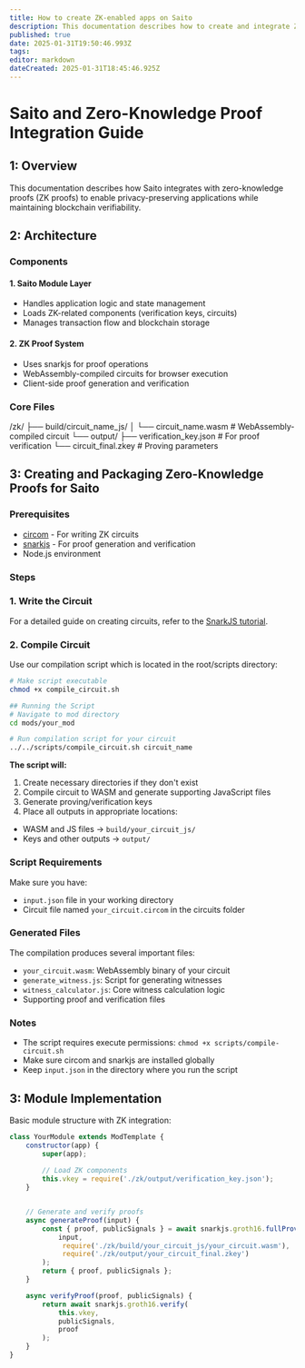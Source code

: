 ```yaml
---
title: How to create ZK-enabled apps on Saito
description: This documentation describes how to create and integrate ZK proofs on Saito application using ZK-Snarks
published: true
date: 2025-01-31T19:50:46.993Z
tags: 
editor: markdown
dateCreated: 2025-01-31T18:45:46.925Z
---
```


# Saito and Zero-Knowledge Proof Integration Guide

## 1: Overview

This documentation describes how Saito integrates with zero-knowledge proofs (ZK proofs) to enable privacy-preserving applications while maintaining blockchain verifiability.

## 2: Architecture

### Components

#### 1. Saito Module Layer
* Handles application logic and state management
* Loads ZK-related components (verification keys, circuits) 
* Manages transaction flow and blockchain storage

#### 2. ZK Proof System
* Uses snarkjs for proof operations
* WebAssembly-compiled circuits for browser execution
* Client-side proof generation and verification

### Core Files
/zk/
  ├── build/circuit_name_js/
  │   └── circuit_name.wasm    # WebAssembly-compiled circuit
  └── output/
      ├── verification_key.json # For proof verification
      └── circuit_final.zkey    # Proving parameters
      
   
## 3: Creating and Packaging Zero-Knowledge Proofs for Saito

###  Prerequisites

* [circom](https://docs.circom.io/) - For writing ZK circuits 
* [snarkjs](https://github.com/iden3/snarkjs) - For proof generation and verification
* Node.js environment

###  Steps

### 1. Write the Circuit

For a detailed guide on creating circuits, refer to the [SnarkJS tutorial](https://github.com/iden3/snarkjs#create-the-circuit).

### 2. Compile Circuit 

Use our compilation script which is located in the root/scripts directory:

```bash
# Make script executable
chmod +x compile_circuit.sh

## Running the Script
# Navigate to mod directory
cd mods/your_mod

# Run compilation script for your circuit
../../scripts/compile_circuit.sh circuit_name 
```
**The script will:**
1. Create necessary directories if they don't exist
2. Compile circuit to WASM and generate supporting JavaScript files 
3. Generate proving/verification keys
4. Place all outputs in appropriate locations:
  * WASM and JS files → `build/your_circuit_js/`
  * Keys and other outputs → `output/`

### Script Requirements

Make sure you have:
* `input.json` file in your working directory
* Circuit file named `your_circuit.circom` in the circuits folder

### Generated Files

The compilation produces several important files:
* `your_circuit.wasm`: WebAssembly binary of your circuit
* `generate_witness.js`: Script for generating witnesses
* `witness_calculator.js`: Core witness calculation logic
* Supporting proof and verification files

### Notes
* The script requires execute permissions: `chmod +x scripts/compile-circuit.sh`
* Make sure circom and snarkjs are installed globally
* Keep `input.json` in the directory where you run the script



## 3: Module Implementation

Basic module structure with ZK integration:

```javascript
class YourModule extends ModTemplate {
    constructor(app) {
        super(app);
        
        // Load ZK components
        this.vkey = require('./zk/output/verification_key.json');
    }


    // Generate and verify proofs
    async generateProof(input) {
        const { proof, publicSignals } = await snarkjs.groth16.fullProve(
            input,
             require('./zk/build/your_circuit_js/your_circuit.wasm'),
             require('./zk/output/your_circuit_final.zkey')
        );
        return { proof, publicSignals };
    }

    async verifyProof(proof, publicSignals) {
        return await snarkjs.groth16.verify(
            this.vkey,
            publicSignals,
            proof
        );
    }
}




      
      
      